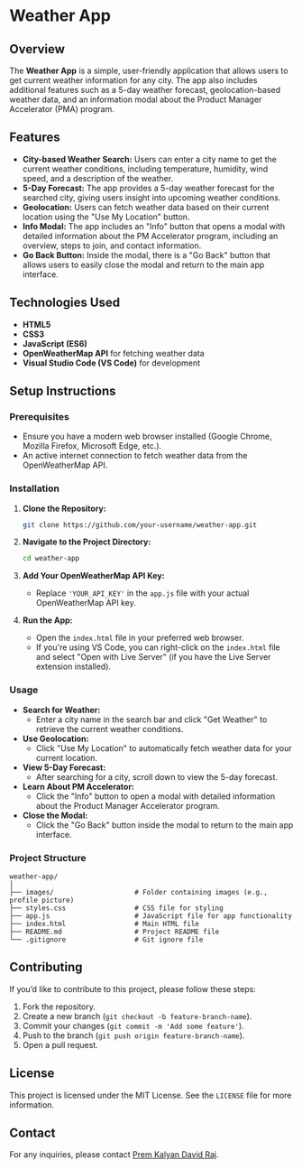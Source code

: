 

# Weather App

## Overview

The **Weather App** is a simple, user-friendly application that allows users to get current weather information for any city. The app also includes additional features such as a 5-day weather forecast, geolocation-based weather data, and an information modal about the Product Manager Accelerator (PMA) program.

## Features

- **City-based Weather Search:** Users can enter a city name to get the current weather conditions, including temperature, humidity, wind speed, and a description of the weather.
- **5-Day Forecast:** The app provides a 5-day weather forecast for the searched city, giving users insight into upcoming weather conditions.
- **Geolocation:** Users can fetch weather data based on their current location using the "Use My Location" button.
- **Info Modal:** The app includes an "Info" button that opens a modal with detailed information about the PM Accelerator program, including an overview, steps to join, and contact information.
- **Go Back Button:** Inside the modal, there is a "Go Back" button that allows users to easily close the modal and return to the main app interface.

## Technologies Used

- **HTML5**
- **CSS3**
- **JavaScript (ES6)**
- **OpenWeatherMap API** for fetching weather data
- **Visual Studio Code (VS Code)** for development

## Setup Instructions

### Prerequisites

- Ensure you have a modern web browser installed (Google Chrome, Mozilla Firefox, Microsoft Edge, etc.).
- An active internet connection to fetch weather data from the OpenWeatherMap API.

### Installation

1. **Clone the Repository:**
   ```bash
   git clone https://github.com/your-username/weather-app.git
   ```
2. **Navigate to the Project Directory:**
   ```bash
   cd weather-app
   ```
3. **Add Your OpenWeatherMap API Key:**
   - Replace `'YOUR_API_KEY'` in the `app.js` file with your actual OpenWeatherMap API key.

4. **Run the App:**
   - Open the `index.html` file in your preferred web browser.
   - If you're using VS Code, you can right-click on the `index.html` file and select "Open with Live Server" (if you have the Live Server extension installed).

### Usage

- **Search for Weather:**
  - Enter a city name in the search bar and click "Get Weather" to retrieve the current weather conditions.
- **Use Geolocation:**
  - Click "Use My Location" to automatically fetch weather data for your current location.
- **View 5-Day Forecast:**
  - After searching for a city, scroll down to view the 5-day forecast.
- **Learn About PM Accelerator:**
  - Click the "Info" button to open a modal with detailed information about the Product Manager Accelerator program.
- **Close the Modal:**
  - Click the "Go Back" button inside the modal to return to the main app interface.

### Project Structure

```
weather-app/
│
├── images/                    # Folder containing images (e.g., profile picture)
├── styles.css                 # CSS file for styling
├── app.js                     # JavaScript file for app functionality
├── index.html                 # Main HTML file
├── README.md                  # Project README file
└── .gitignore                 # Git ignore file
```

## Contributing

If you’d like to contribute to this project, please follow these steps:

1. Fork the repository.
2. Create a new branch (`git checkout -b feature-branch-name`).
3. Commit your changes (`git commit -m 'Add some feature'`).
4. Push to the branch (`git push origin feature-branch-name`).
5. Open a pull request.

## License

This project is licensed under the MIT License. See the `LICENSE` file for more information.

## Contact

For any inquiries, please contact [Prem Kalyan David Raj](PremKalyanDavidRaj.Gai@unh.eedu).
